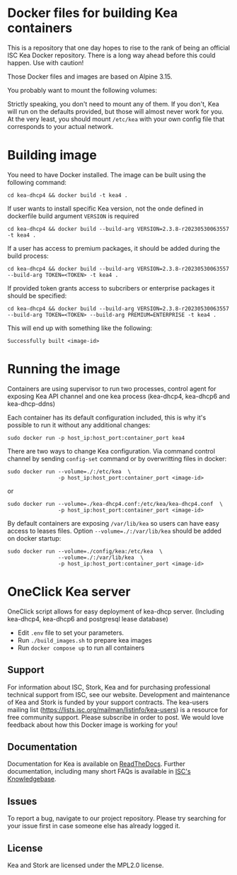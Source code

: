 # Docker files for building Kea containers

This is a repository that one day hopes to rise to the rank of being an official
ISC Kea Docker repository. There is a long way ahead before this could happen.
Use with caution!

Those Docker files and images are based on Alpine 3.15.

You probably want to mount the following volumes:



Strictly speaking, you don't need to mount any of them. If you don't, Kea will
run on the defaults provided, but those will almost never work for you. At the
very least, you should mount `/etc/kea` with your own config file that
corresponds to your actual network.

# Building image

You need to have Docker installed. The image can be built using the following
command:

```shell
cd kea-dhcp4 && docker build -t kea4 .
```

If user wants to install specific Kea version, not the onde defined
in dockerfile build argument `VERSION` is required

```shell
cd kea-dhcp4 && docker build --build-arg VERSION=2.3.8-r20230530063557 -t kea4 .
```

If a user has access to premium packages, it should be added during the build process:

```shell
cd kea-dhcp4 && docker build --build-arg VERSION=2.3.8-r20230530063557 --build-arg TOKEN=<TOKEN> -t kea4 . 
```

If provided token grants access to subcribers or enterprise packages it should be specified:

```shell
cd kea-dhcp4 && docker build --build-arg VERSION=2.3.8-r20230530063557 --build-arg TOKEN=<TOKEN> --build-arg PREMIUM=ENTERPRISE -t kea4 . 
```

This will end up with something like the following:

```shell
Successfully built <image-id>
```

# Running the image

Containers are using supervisor to run two processes, control agent for exposing Kea
API channel and one kea process (kea-dhcp4, kea-dhcp6 and kea-dhcp-ddns)

Each container has its default configuration included, this is why it's possible to run it without any additional changes:

```shell
sudo docker run -p host_ip:host_port:container_port kea4
```

There are two ways to change Kea configuration. Via command control channel by sending `config-set` command or by overwritting files in docker:

```shell
sudo docker run --volume=./:/etc/kea  \
                -p host_ip:host_port:container_port <image-id>
```

or

```shell
sudo docker run --volume=./kea-dhcp4.conf:/etc/kea/kea-dhcp4.conf  \
                -p host_ip:host_port:container_port <image-id>
```

By default containers are exposing `/var/lib/kea` so users can have easy access to leases files. Option `--volume=./:/var/lib/kea` should be added on docker startup:

```shell
sudo docker run --volume=./config/kea:/etc/kea  \
                --volume=./:/var/lib/kea  \
                -p host_ip:host_port:container_port <image-id>
```

# OneClick Kea server

OneClick script allows for easy deployment of kea-dhcp server. (Including kea-dhcp4, kea-dhcp6 and postgresql lease database)

- Edit `.env` file to set your parameters.
- Run `./build_images.sh` to prepare kea images
- Run `docker compose up` to run all containers


## Support

For information about ISC, Stork, Kea and for purchasing professional technical support from ISC, see our website.
Development and maintenance of Kea and Stork is funded by your support contracts. The kea-users mailing list
(https://lists.isc.org/mailman/listinfo/kea-users) is a resource for free community support. Please subscribe in
order to post. We would love feedback about how this Docker image is working for you!

## Documentation

Documentation for Kea is available on [ReadTheDocs](https://kea.readthedocs.io).
Further documentation, including many short FAQs is available in [ISC's Knowledgebase](kb.isc.org/).

## Issues

To report a bug, navigate to our project repository. Please try searching for your issue first in case someone else
has already logged it.

## License

Kea and Stork are licensed under the MPL2.0 license.
